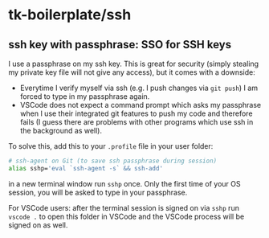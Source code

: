 # tk-boilerplate/ssh

## ssh key with passphrase: SSO for SSH keys

I use a passphrase on my ssh key. This is great for security (simply stealing my private key file will not give any access), but it comes with a downside:

-   Everytime I verify myself via ssh (e.g. I push changes via `git push`) I am forced to type in my passphrase again.
-   VSCode does not expect a command prompt which asks my passphrase when I use their integrated git features to push my code and therefore fails (I guess there are problems with other programs which use ssh in the background as well).

To solve this, add this to your `.profile` file in your user folder:

```sh
# ssh-agent on Git (to save ssh passphrase during session)
alias sshp='eval `ssh-agent -s` && ssh-add'
```

in a new terminal window run `sshp` once. Only the first time of your OS session, you will be asked to type in your passphrase.

For VSCode users: after the terminal session is signed on via `sshp` run `vscode .` to open this folder in VSCode and the VSCode process will be signed on as well.
